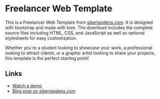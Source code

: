 # Freelancer Web Template

This is a Freelancer Web Template from [siberiaodens.com](https://siberiaodens.com). It is designed with bootstrap and made with love. 
The download includes the complete source files including HTML, CSS, and JavaScript as well as optional stylesheets for easy customization.

Whether you're a student looking to showcase your work, a professional looking to attract clients, or a graphic artist looking to share your projects, this template is the perfect starting point!

## Links
* [Watch a demo](https://siberiaodens.com/freelancer-web-template/)
* [Blog post on siberiaodens.com](https://siberiaodens.com/freelancer-web-template-now-available/)